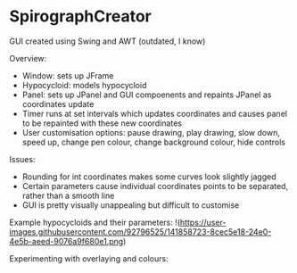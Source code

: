 # SpirographCreator

GUI created using Swing and AWT (outdated, I know)

Overview:
- Window: sets up JFrame
- Hypocycloid: models hypocycloid
- Panel: sets up JPanel and GUI compoenents and repaints JPanel as coordinates update
- Timer runs at set intervals which updates coordinates and causes panel to be repainted with these new coordinates
- User customisation options: pause drawing, play drawing, slow down, speed up, change pen colour, change background colour, hide controls

Issues:
- Rounding for int coordinates makes some curves look slightly jagged
- Certain parameters cause individual coordinates points to be separated, rather than a smooth line
- GUI is pretty visually unappealing but difficult to customise


Example hypocycloids and their parameters:
!(https://user-images.githubusercontent.com/92796525/141858723-8cec5e18-24e0-4e5b-aeed-9076a9f680e1.png)

Experimenting with overlaying and colours:
